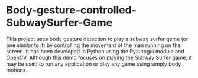 # Body-gesture-controlled-SubwaySurfer-Game
This project uses body gesture detection to play a subway surfer game (or one similar to it) by controlling the movement of the man running on the screen. It has been developed in Python using the Pyautogui module and OpenCV. Although this demo focuses on playing the Subway Surfer game, it may be used to run any application or play any game using simply body motions.
